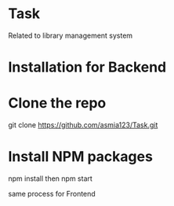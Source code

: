 # Task
Related to library management system
# Installation for Backend

# Clone the repo
git clone https://github.com/asmia123/Task.git
# Install NPM packages
npm install
then npm start

same process for Frontend
